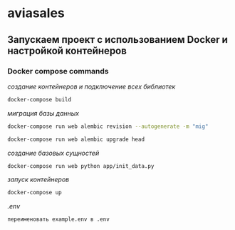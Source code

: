 # aviasales

## Запускаем проект с использованием Docker и настройкой контейнеров
### Docker compose commands
*создание контейнеров и подключение всех библиотек*
```sh
docker-compose build
```
*миграция базы данных*
```sh
docker-compose run web alembic revision --autogenerate -m "mig"
```
```sh
docker-compose run web alembic upgrade head
```
*создание базовых сущностей*
```sh
docker-compose run web python app/init_data.py
```
*запуск контейнеров*
```sh
docker-compose up
```
*.env*
```sh
переименовать example.env в .env
```
